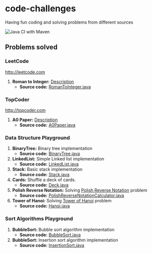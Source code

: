 # code-challenges
Having fun coding and solving problems from different sources

![Java CI with Maven](https://github.com/henriqueluz/code-challenges/workflows/Java%20CI%20with%20Maven/badge.svg)

## Problems solved

### LeetCode 
http://leetcode.com
1. **Roman to Integer:** [Description](https://leetcode.com/problems/roman-to-integer/)
    * **Source code:** [RomanToInteger.java](https://github.com/henriqueluz/code-challenges/blob/master/src/main/java/com/github/henriqueluz/leetcode/RomanToInteger.java)

### TopCoder 
http://topcoder.com
1. **A0 Paper:** [Description](https://arena.topcoder.com/#/u/practiceCode/17244/67923/15005/2/331608)
    * **Source code:** [A0Paper.java](https://github.com/henriqueluz/code-challenges/blob/master/src/main/java/com/github/henriqueluz/topcoder/A0Paper.java)
    
### Data Structure Playground

1. **BinaryTree:** Binary tree implementation
    * **Source code:** [BinaryTree.java](https://github.com/henriqueluz/code-challenges/blob/master/src/main/java/com/github/henriqueluz/datastructure/tree/BinaryTree.java)
2. **LinkedList:** Simple Linked list implementation 
    * **Source code:** [LinkedList.java](https://github.com/henriqueluz/code-challenges/blob/master/src/main/java/com/github/henriqueluz/datastructure/LinkedList.java)
3. **Stack:** Basic stack implementation
    * **Source code:** [Stack.java](https://github.com/henriqueluz/code-challenges/blob/master/src/main/java/com/github/henriqueluz/datastructure/Stack.java)
4. **Cards:** Shuffle a deck of cards.
    * **Source code:** [Deck.java](https://github.com/henriqueluz/code-challenges/blob/master/src/main/java/com/github/henriqueluz/challenges/cards/Deck.java)
5. **Polish Reverse Notation:** Solving [Polish Reverse Notation](https://en.wikipedia.org/wiki/Reverse_Polish_notation) problem 
    * **Source code:** [PolishReverseNotationCalculator.java](https://github.com/henriqueluz/code-challenges/blob/master/src/main/java/com/github/henriqueluz/challenges/algorithms/polishreversenotation/PolishReverseNotationEvaluator.java)
6. **Tower of Hanoi:** Solving [Tower of Hanoi](https://en.wikipedia.org/wiki/Tower_of_Hanoi) problem 
    * **Source code:** [Hanoi.java](https://github.com/henriqueluz/code-challenges/blob/master/src/main/java/com/github/henriqueluz/challenges/algorithms/recursion/Hanoi.java)

### Sort Algorithms Playground

1. **BubbleSort:** Bubble sort algorithm implementation
    * **Source code:** [BubbleSort.java](https://github.com/henriqueluz/code-challenges/blob/master/src/main/java/com/github/henriqueluz/challenges/algorithms/sort/BubbleSort.java)
2. **BubbleSort:** Insertion sort algorithm implementation
    * **Source code:** [InsertionSort.java](https://github.com/henriqueluz/code-challenges/blob/master/src/main/java/com/github/henriqueluz/challenges/algorithms/sort/InsertionSort.java)
